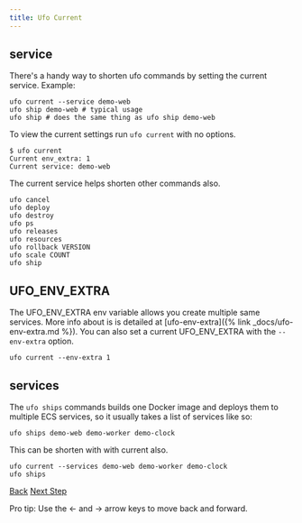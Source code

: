 ```yaml
---
title: Ufo Current
---
```


## service

There's a handy way to shorten ufo commands by setting the current service.  Example:

    ufo current --service demo-web
    ufo ship demo-web # typical usage
    ufo ship # does the same thing as ufo ship demo-web

To view the current settings run `ufo current` with no options.

    $ ufo current
    Current env_extra: 1
    Current service: demo-web

The current service helps shorten other commands also.

    ufo cancel
    ufo deploy
    ufo destroy
    ufo ps
    ufo releases
    ufo resources
    ufo rollback VERSION
    ufo scale COUNT
    ufo ship

## UFO_ENV_EXTRA

The UFO_ENV_EXTRA env variable allows you create multiple same services.  More info about is is detailed at [ufo-env-extra]({% link _docs/ufo-env-extra.md %}).  You can also set a current UFO_ENV_EXTRA with the `--env-extra` option.

    ufo current --env-extra 1

## services

The `ufo ships` commands builds one Docker image and deploys them to multiple ECS services, so it usually takes a list of services like so:

    ufo ships demo-web demo-worker demo-clock

This can be shorten with with current also.

    ufo current --services demo-web demo-worker demo-clock
    ufo ships

<a id="prev" class="btn btn-basic" href="{% link _docs/params.md %}">Back</a>
<a id="next" class="btn btn-primary" href="{% link _docs/variables.md %}">Next Step</a>
<p class="keyboard-tip">Pro tip: Use the <- and -> arrow keys to move back and forward.</p>

